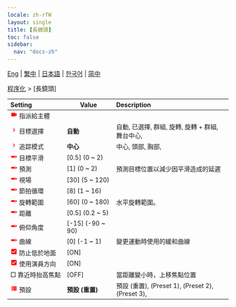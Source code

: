 ```yaml
---
locale: zh-rTW
layout: single
title: [長鏡頭]
toc: false
sidebar:
  nav: "docs-zh"
---
```

[Eng](/dancexr/menu/2025.4/motion/long_take) | [繁中](/tw/dancexr/menu/2025.4/motion/long_take) | [日本語](/jp/dancexr/menu/2025.4/motion/long_take) | [한국어](/kr/dancexr/menu/2025.4/motion/long_take) | [简中](/zh/dancexr/menu/2025.4/motion/long_take)

[程序化](../menu#程序化) > [長鏡頭]



| Setting | Value | Description |
| :--- | --- | :--- |
|<nobr><img src="/images/icon/ic_videocam.png" alt="videocam icon"/> 指派給主體</nobr>|| 
|<nobr><img src="/images/icon/ic_chevron.png" alt="chevron icon"/> 目標選擇</nobr>| **自動** | 自動, 已選擇, 群組, 旋轉, 旋轉 + 群組, 舞台中心,  |
|<nobr><img src="/images/icon/ic_chevron.png" alt="chevron icon"/> 追踪模式</nobr>| **中心** | 中心, 頭部, 胸部,  |
|<nobr><img src="/images/icon/ic_slider.png" alt="slider icon"/> 目標平滑</nobr>| [0.5] (0 ~ 2) | 
|<nobr><img src="/images/icon/ic_slider.png" alt="slider icon"/> 預測</nobr>| [1] (0 ~ 2) | 預測目標位置以減少因平滑造成的延遲
|<nobr><img src="/images/icon/ic_slider.png" alt="slider icon"/> 視場</nobr>| [30] (5 ~ 120) | 
|<nobr><img src="/images/icon/ic_slider.png" alt="slider icon"/> 節拍循環</nobr>| [8] (1 ~ 16) | 
|<nobr><img src="/images/icon/ic_slider.png" alt="slider icon"/> 旋轉範圍</nobr>| [60] (0 ~ 180) | 水平旋轉範圍。
|<nobr><img src="/images/icon/ic_slider.png" alt="slider icon"/> 距離</nobr>| [0.5] (0.2 ~ 5) | 
|<nobr><img src="/images/icon/ic_slider.png" alt="slider icon"/> 俯仰角度</nobr>| [-15] (-90 ~ 90) | 
|<nobr><img src="/images/icon/ic_slider.png" alt="slider icon"/> 曲線</nobr>| [0] (-1 ~ 1) | 變更運動時使用的緩和曲線
|<nobr><img src="/images/icon/ic_check_on.png" alt="check on icon"/> 防止低於地面</nobr>| [ON] | 
|<nobr><img src="/images/icon/ic_check_on.png" alt="check on icon"/> 使用演員方向</nobr>| [ON] | 
|<nobr> □ 靠近時抬高焦點</nobr>| [OFF] | 當距離變小時，上移焦點位置
|<nobr><img src="/images/icon/ic_list.png" alt="list icon"/> 預設</nobr>| **預設 (重置)** | 預設 (重置), (Preset 1), (Preset 2), (Preset 3),  |

